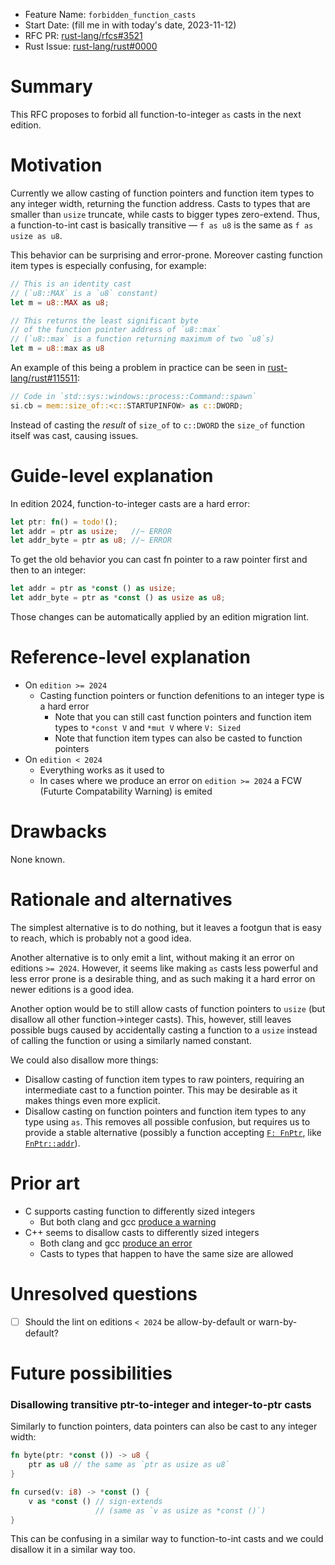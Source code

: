 - Feature Name: `forbidden_function_casts`
- Start Date: (fill me in with today's date, 2023-11-12)
- RFC PR: [rust-lang/rfcs#3521](https://github.com/rust-lang/rfcs/pull/3521)
- Rust Issue: [rust-lang/rust#0000](https://github.com/rust-lang/rust/issues/0000)

# Summary
[summary]: #summary

This RFC proposes to forbid all function-to-integer `as` casts in the next edition.


# Motivation
[motivation]: #motivation

Currently we allow casting of function pointers and function item types to any integer width, returning the function address. Casts to types that are smaller than `usize` truncate, while casts to bigger types zero-extend. Thus, a function-to-int cast is basically transitive — `f as u8` is the same as `f as usize as u8`.

This behavior can be surprising and error-prone. Moreover casting function item types is especially confusing, for example:
```rust
// This is an identity cast
// (`u8::MAX` is a `u8` constant)
let m = u8::MAX as u8;

// This returns the least significant byte
// of the function pointer address of `u8::max`
// (`u8::max` is a function returning maximum of two `u8`s)
let m = u8::max as u8
```

An example of this being a problem in practice can be seen in [rust-lang/rust#115511](https://github.com/rust-lang/rust/issues/115511):
```rust
// Code in `std::sys::windows::process::Command::spawn`
si.cb = mem::size_of::<c::STARTUPINFOW> as c::DWORD;
```

Instead of casting the *result* of `size_of` to `c::DWORD` the `size_of` function itself was cast, causing issues.

# Guide-level explanation
[guide-level-explanation]: #guide-level-explanation

In edition 2024, function-to-integer casts are a hard error:
```rust
let ptr: fn() = todo!();
let addr = ptr as usize;   //~ ERROR
let addr_byte = ptr as u8; //~ ERROR
```

To get the old behavior you can cast fn pointer to a raw pointer first and then to an integer:
```rust
let addr = ptr as *const () as usize;
let addr_byte = ptr as *const () as usize as u8;
```

Those changes can be automatically applied by an edition migration lint.

# Reference-level explanation
[reference-level-explanation]: #reference-level-explanation

- On `edition >= 2024`
  - Casting function pointers or function defenitions to an integer type is a hard error
      - Note that you can still cast function pointers and function item types to `*const V` and `*mut V` where `V: Sized`
      - Note that function item types can also be casted to function pointers
- On `edition < 2024`
  - Everything works as it used to
  - In cases where we produce an error on `edition >= 2024` a FCW (Futurte Compatability Warning) is emited

# Drawbacks
[drawbacks]: #drawbacks

None known.

# Rationale and alternatives
[rationale-and-alternatives]: #rationale-and-alternatives

The simplest alternative is to do nothing, but it leaves a footgun that is easy to reach, which is probably not a good idea.

Another alternative is to only emit a lint, without making it an error on editions `>= 2024`. However, it seems like making `as` casts less powerful and less error prone is a desirable thing, and as such making it a hard error on newer editions is a good idea.

Another option would be to still allow casts of function pointers to `usize` (but disallow all other function->integer casts). This, however, still leaves possible bugs caused by accidentally casting a function to a `usize` instead of calling the function or using a similarly named constant.

We could also disallow more things:
- Disallow casting of function item types to raw pointers, requiring an intermediate cast to a function pointer. This may be desirable as it makes things even more explicit.
- Disallow casting on function pointers and function item types to any type using `as`. This removes all possible confusion, but requires us to provide a stable alternative (possibly a function accepting [`F: FnPtr`](https://doc.rust-lang.org/std/marker/trait.FnPtr.html), like [`FnPtr::addr`](https://doc.rust-lang.org/std/marker/trait.FnPtr.html#tymethod.addr)).

# Prior art
[prior-art]: #prior-art

- C supports casting function to differently sized integers
  - But both clang and gcc [produce a warning](https://godbolt.org/z/7bW3xc8Ec)
- C++ seems to disallow casts to differently sized integers
  - Both clang and gcc [produce an error](https://godbolt.org/z/Kd51aKaGh)
  - Casts to types that happen to have the same size are allowed

# Unresolved questions
[unresolved-questions]: #unresolved-questions

- [ ] Should the lint on editions `< 2024` be allow-by-default or warn-by-default?

# Future possibilities
[future-possibilities]: #future-possibilities

### Disallowing transitive ptr-to-integer and integer-to-ptr casts

Similarly to function pointers, data pointers can also be cast to any integer width:

```rust
fn byte(ptr: *const ()) -> u8 {
    ptr as u8 // the same as `ptr as usize as u8` 
}

fn cursed(v: i8) -> *const () {
    v as *const () // sign-extends
                   // (same as `v as usize as *const ()`)
}
```

This can be confusing in a similar way to function-to-int casts and we could disallow it in a similar way too.
